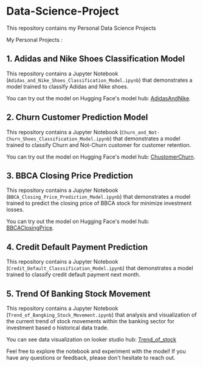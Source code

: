 # Data-Science-Project

This repository contains my Personal Data Science Projects

My Personal Projects :
## 1. Adidas and Nike Shoes Classification Model

This repository contains a Jupyter Notebook (`Adidas_and_Nike_Shoes_Classification_Model.ipynb`) that demonstrates a model trained to classify Adidas and Nike shoes. 

You can try out the model on Hugging Face's model hub: [AdidasAndNike](https://huggingface.co/spaces/hilalrd/AdidasAndNike).

## 2. Churn Customer Prediction Model

This repository contains a Jupyter Notebook (`Churn_and_Not-Churn_Shoes_Classification_Model.ipynb`) that demonstrates a model trained to classify Churn and Not-Churn customer for customer retention. 

You can try out the model on Hugging Face's model hub: [ChustomerChurn](https://huggingface.co/spaces/hilalrd/CustomerChurn).

## 3. BBCA Closing Price Prediction

This repository contains a Jupyter Notebook (`BBCA_Closing_Price_Prediction_Model.ipynb`) that demonstrates a model trained to predict the closing price of BBCA stock for minimize investment losses.

You can try out the model on Hugging Face's model hub: [BBCAClosingPrice](https://huggingface.co/spaces/hilalrd/PrediksiHargaPenutupan).

## 4. Credit Default Payment Prediction

This repository contains a Jupyter Notebook (`Credit_Default_Classsification_Model.ipynb`) that demonstrates a model trained to classify credit default payment next month.

## 5. Trend Of Banking Stock Movement

This repository contains a Jupyter Notebook (`Trend_of_Bangking_Stock_Movement.ipynb`) that analysis and visualization of the current trend of stock movements within the banking sector for investment based o historical data trade.

You can see data visualization on looker studio hub: [Trend_of_stock](https://lookerstudio.google.com/reporting/2b8ed0b1-ec4e-45ea-be98-53c953d1c7c7)


Feel free to explore the notebook and experiment with the model! If you have any questions or feedback, please don't hesitate to reach out.
